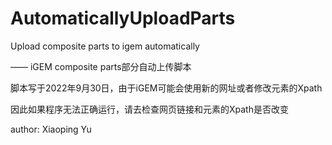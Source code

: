 # AutomaticallyUploadParts
Upload composite parts to igem automatically

—— iGEM composite parts部分自动上传脚本

脚本写于2022年9月30日，由于iGEM可能会使用新的网址或者修改元素的Xpath

因此如果程序无法正确运行，请去检查网页链接和元素的Xpath是否改变

author: Xiaoping Yu
